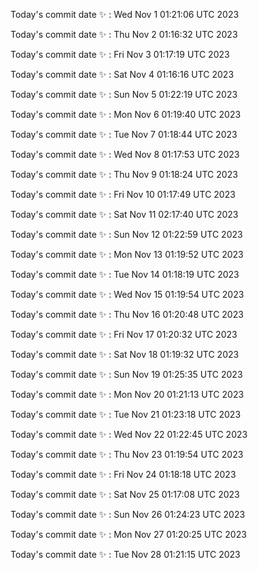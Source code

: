 Today's commit date ✨ : Wed Nov 1 01:21:06 UTC 2023 

Today's commit date ✨ : Thu Nov 2 01:16:32 UTC 2023 

Today's commit date ✨ : Fri Nov 3 01:17:19 UTC 2023 

Today's commit date ✨ : Sat Nov 4 01:16:16 UTC 2023 

Today's commit date ✨ : Sun Nov 5 01:22:19 UTC 2023 

Today's commit date ✨ : Mon Nov 6 01:19:40 UTC 2023 

Today's commit date ✨ : Tue Nov 7 01:18:44 UTC 2023 

Today's commit date ✨ : Wed Nov 8 01:17:53 UTC 2023 

Today's commit date ✨ : Thu Nov 9 01:18:24 UTC 2023 

Today's commit date ✨ : Fri Nov 10 01:17:49 UTC 2023 

Today's commit date ✨ : Sat Nov 11 02:17:40 UTC 2023 

Today's commit date ✨ : Sun Nov 12 01:22:59 UTC 2023 

Today's commit date ✨ : Mon Nov 13 01:19:52 UTC 2023 

Today's commit date ✨ : Tue Nov 14 01:18:19 UTC 2023 

Today's commit date ✨ : Wed Nov 15 01:19:54 UTC 2023 

Today's commit date ✨ : Thu Nov 16 01:20:48 UTC 2023 

Today's commit date ✨ : Fri Nov 17 01:20:32 UTC 2023 

Today's commit date ✨ : Sat Nov 18 01:19:32 UTC 2023 

Today's commit date ✨ : Sun Nov 19 01:25:35 UTC 2023 

Today's commit date ✨ : Mon Nov 20 01:21:13 UTC 2023 

Today's commit date ✨ : Tue Nov 21 01:23:18 UTC 2023 

Today's commit date ✨ : Wed Nov 22 01:22:45 UTC 2023 

Today's commit date ✨ : Thu Nov 23 01:19:54 UTC 2023 

Today's commit date ✨ : Fri Nov 24 01:18:18 UTC 2023 

Today's commit date ✨ : Sat Nov 25 01:17:08 UTC 2023 

Today's commit date ✨ : Sun Nov 26 01:24:23 UTC 2023 

Today's commit date ✨ : Mon Nov 27 01:20:25 UTC 2023 

Today's commit date ✨ : Tue Nov 28 01:21:15 UTC 2023 

